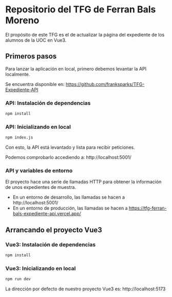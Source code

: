 # Repositorio del TFG de Ferran Bals Moreno

El propósito de este TFG es el de actualizar la página del expediente de los alumnos de la UOC en Vue3.

## Primeros pasos

Para lanzar la aplicación en local, primero debemos levantar la API localmente.

Se encuentra disponible en: https://github.com/franksparks/TFG-Expediente-API

### API: Instalación de dependencias

```sh
npm install
```

### API: Inicializando en local

```sh
npm index.js
```

Con esto, la API está levantado y lista para recibir peticiones.

Podemos comprobarlo accediendo a: http://localhost:5001/

### API y variables de entorno

El proyecto hace una serie de llamadas HTTP para obtener la información de unos expedientes de muestra.

- En un entorno de desarrollo, las llamadas se hacen a http://localhost:5001/
- En un entorno de producción, las llamadas se hacen a https://tfg-ferran-bals-expediente-api.vercel.app/

## Arrancando el proyecto Vue3

### Vue3: Instalación de dependencias

```sh
npm install
```

### Vue3: Inicializando en local

```sh
npm run dev
```

La dirección por defecto de nuestro proyecto Vue3 es: http://localhost:5173
